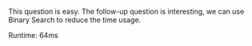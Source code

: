 This question is easy. The follow-up question is interesting, we can use Binary Search to reduce the time usage.

Runtime: 64ms
